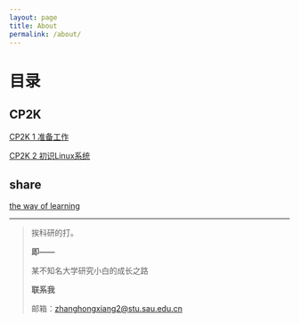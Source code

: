 ```yaml
---
layout: page
title: About
permalink: /about/
---
```


# 目录

## CP2K

[CP2K 1 准备工作](http://mfzhxxz.top/CP2K1/)

[CP2K 2 初识Linux系统](https://mfzhxxz.top/CP2K2/)

## share

[the way of learning](http://mfzhxxz.top/Hello/)



***

> 挨科研的打。
>
>   **即——**
>
> 某不知名大学研究小白的成长之路
>
>   **联系我**
>
> 邮箱：zhanghongxiang2@stu.sau.edu.cn
